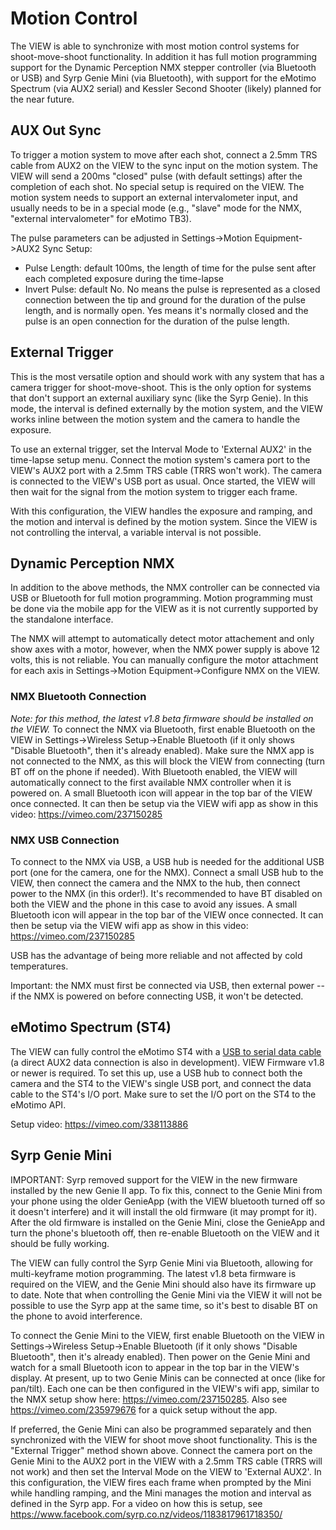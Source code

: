 # Motion Control

The VIEW is able to synchronize with most motion control systems for shoot-move-shoot functionality.  In addition it has full motion programming support for the Dynamic Perception NMX stepper controller (via Bluetooth or USB) and Syrp Genie Mini (via Bluetooth), with support for the eMotimo Spectrum (via AUX2 serial) and Kessler Second Shooter (likely) planned for the near future.

## AUX Out Sync

To trigger a motion system to move after each shot, connect a 2.5mm TRS cable from AUX2 on the VIEW to the sync input on the motion system.  The VIEW will send a 200ms "closed" pulse (with default settings) after the completion of each shot.  No special setup is required on the VIEW.  The motion system needs to support an external intervalometer input, and usually needs to be in a special mode (e.g., "slave" mode for the NMX, "external intervalometer" for eMotimo TB3).

The pulse parameters can be adjusted in Settings->Motion Equipment->AUX2 Sync Setup:
- Pulse Length: default 100ms, the length of time for the pulse sent after each completed exposure during the time-lapse
- Invert Pulse: default No.  No means the pulse is represented as a closed connection between the tip and ground for the duration of the pulse length, and is normally open.  Yes means it's normally closed and the pulse is an open connection for the duration of the pulse length.

## External Trigger

This is the most versatile option and should work with any system that has a camera trigger for shoot-move-shoot.  This is the only option for systems that don't support an external auxiliary sync (like the Syrp Genie). In this mode, the interval is defined externally by the motion system, and the VIEW works inline between the motion system and the camera to handle the exposure.

To use an external trigger, set the Interval Mode to 'External AUX2' in the time-lapse setup menu.  Connect the motion system's camera port to the VIEW's AUX2 port with a 2.5mm TRS cable (TRRS won't work). The camera is connected to the VIEW's USB port as usual.  Once started, the VIEW will then wait for the signal from the motion system to trigger each frame.

With this configuration, the VIEW handles the exposure and ramping, and the motion and interval is defined by the motion system.  Since the VIEW is not controlling the interval, a variable interval is not possible.

## Dynamic Perception NMX

In addition to the above methods, the NMX controller can be connected via USB or Bluetooth for full motion programming.  Motion programming must be done via the mobile app for the VIEW as it is not currently supported by the standalone interface.

The NMX will attempt to automatically detect motor attachement and only show axes with a motor, however, when the NMX power supply is above 12 volts, this is not reliable.  You can manually configure the motor attachment for each axis in Settings->Motion Equipment->Configure NMX on the VIEW.

### NMX Bluetooth Connection

<i>Note: for this method, the latest v1.8 beta firmware should be installed on the VIEW.</i>  To connect the NMX via Bluetooth, first enable Bluetooth on the VIEW in Settings->Wireless Setup->Enable Bluetooth (if it only shows "Disable Bluetooth", then it's already enabled).  Make sure the NMX app is not connected to the NMX, as this will block the VIEW from connecting (turn BT off on the phone if needed).  With Bluetooth enabled, the VIEW will automatically connect to the first available NMX controller when it is powered on.  A small Bluetooth icon will appear in the top bar of the VIEW once connected.  It can then be setup via the VIEW wifi app as show in this video: <a href='https://vimeo.com/237150285' target='_blank'>https://vimeo.com/237150285</a>

### NMX USB Connection

To connect to the NMX via USB, a USB hub is needed for the additional USB port (one for the camera, one for the NMX).  Connect a small USB hub to the VIEW, then connect the camera and the NMX to the hub, then connect power to the NMX (in this order!).  It's recommended to have BT disabled on both the VIEW and the phone in this case to avoid any issues.  A small Bluetooth icon will appear in the top bar of the VIEW once connected.  It can then be setup via the VIEW wifi app as show in this video: <a href='https://vimeo.com/237150285' target='_blank'>https://vimeo.com/237150285</a>

USB has the advantage of being more reliable and not affected by cold temperatures.

Important: the NMX must first be connected via USB, then external power -- if the NMX is powered on before connecting USB, it won't be detected.

## eMotimo Spectrum (ST4)

The VIEW can fully control the eMotimo ST4 with a <a href='https://emotimo.com/collections/accessories/products/usb-to-i-o-port-cable-for-spectrum-st4' target='_blank'>USB to serial data cable</a> (a direct AUX2 data connection is also in development).  VIEW Firmware v1.8 or newer is required.  To set this up, use a USB hub to connect both the camera and the ST4 to the VIEW's single USB port, and connect the data cable to the ST4's I/O port.  Make sure to set the I/O port on the ST4 to the eMotimo API.

Setup video: <a href='https://vimeo.com/338113886' target='_blank'>https://vimeo.com/338113886</a>

## Syrp Genie Mini

<aside class="warning">IMPORTANT: Syrp removed support for the VIEW in the new firmware installed by the new Genie II app.  To fix this, connect to the Genie Mini from your phone using the older GenieApp (with the VIEW bluetooth turned off so it doesn't interfere) and it will install the old firmware (it may prompt for it).  After the old firmware is installed on the Genie Mini, close the GenieApp and turn the phone's bluetooth off, then re-enable Bluetooth on the VIEW and it should be fully working.</aside>

The VIEW can fully control the Syrp Genie Mini via Bluetooth, allowing for multi-keyframe motion programming.  The latest v1.8 beta firmware is required on the VIEW, and the Genie Mini should also have its firmware up to date.  Note that when controlling the Genie Mini via the VIEW it will not be possible to use the Syrp app at the same time, so it's best to disable BT on the phone to avoid interference.  

To connect the Genie Mini to the VIEW, first enable Bluetooth on the VIEW in Settings->Wireless Setup->Enable Bluetooth (if it only shows "Disable Bluetooth", then it's already enabled).  Then power on the Genie Mini and watch for a small Bluetooth icon to appear in the top bar in the VIEW's display.  At present, up to two Genie Minis can be connected at once (like for pan/tilt).  Each one can be then configured in the VIEW's wifi app, similar to the NMX setup show here: <a href='https://vimeo.com/237150285' target='_blank'>https://vimeo.com/237150285</a>.  Also see <a href='https://vimeo.com/235979676' target='_blank'>https://vimeo.com/235979676</a> for a quick setup without the app.

If preferred, the Genie Mini can also be programmed separately and then synchronized with the VIEW for shoot move shoot functionality.  This is the "External Trigger" method shown above.  Connect the camera port on the Genie Mini to the AUX2 port in the VIEW with a 2.5mm TRS cable (TRRS will not work) and then set the Interval Mode on the VIEW to 'External AUX2'.  In this configuration, the VIEW fires each frame when prompted by the Mini while handling ramping, and the Mini manages the motion and interval as defined in the Syrp app.  For a video on how this is setup, see <a href='https://www.facebook.com/syrp.co.nz/videos/1183817961718350/' target='_blank'>https://www.facebook.com/syrp.co.nz/videos/1183817961718350/</a>